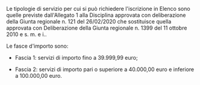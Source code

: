 Le tipologie di servizio per cui si può richiedere l'iscrizione in Elenco sono quelle previste dall'Allegato 1 alla Disciplina approvata con deliberazione della Giunta regionale n. 121 del 26/02/2020 che sostituisce quella approvata con Deliberazione della Giunta regionale n. 1399 del 11 ottobre 2010 e s. m. e i..

Le fasce d'importo sono:

- Fascia 1: servizi di importo fino a 39.999,99 euro;

- Fascia 2: servizi di importo pari o superiore a 40.000,00 euro e inferiore a 100.000,00 euro.
